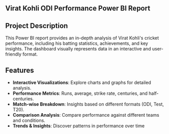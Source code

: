 ## Virat Kohli ODI Performance Power BI Report ##

## Project Description ##
This Power BI report provides an in-depth analysis of Virat Kohli's cricket performance, including his batting statistics, achievements, and key insights. The dashboard visually represents data in an interactive and user-friendly format.

##  Features ##
- **Interactive Visualizations**: Explore charts and graphs for detailed analysis.
- **Performance Metrics**: Runs, average, strike rate, centuries, and half-centuries.
- **Match-wise Breakdown**: Insights based on different formats (ODI, Test, T20).
- **Comparison Analysis**: Compare performance against different teams and conditions.
- **Trends & Insights**: Discover patterns in performance over time
  

